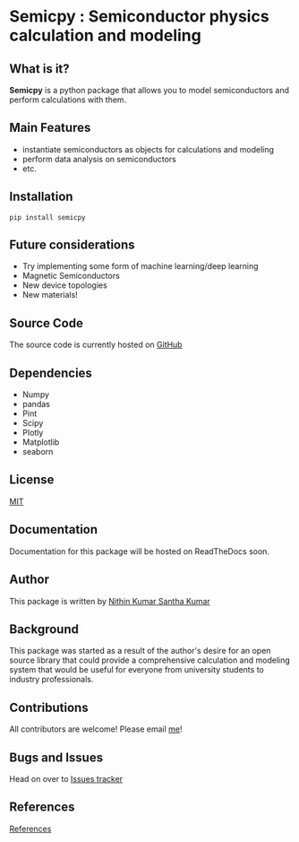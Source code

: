 

# Semicpy : Semiconductor physics calculation and modeling

## What is it?

**Semicpy** is a python package that allows you to model semiconductors and perform calculations with them.

## Main Features

   - instantiate semiconductors as objects for calculations and modeling
   - perform data analysis on semiconductors
   - etc.

## Installation

    pip install semicpy

## Future considerations

   - Try implementing some form of machine learning/deep learning
   - Magnetic Semiconductors
   - New device topologies
   - New materials!

## Source Code

The source code is currently hosted on [GitHub](https://github.com/nkskumar/semic)

## Dependencies

   - Numpy
   - pandas
   - Pint
   - Scipy
   - Plotly
   - Matplotlib
   - seaborn

## License

[MIT](LICENSE)

## Documentation

Documentation for this package will be hosted on ReadTheDocs soon.

## Author

This package is written by [Nithin Kumar Santha Kumar](https://twitter.com/nithin_ksk)

## Background

This package was started as a result of the author's desire for an open source library that could provide a comprehensive calculation and modeling system that would be useful for everyone from university students to industry professionals.

## Contributions

All contributors are welcome! Please email [me](mailto:nithinkumar.santhakumar@utdallas.edu)!

## Bugs and Issues

Head on over to [Issues tracker](https://github.com/nkskumar/semic/issues)

## References

[References](REFERENCES.md)

